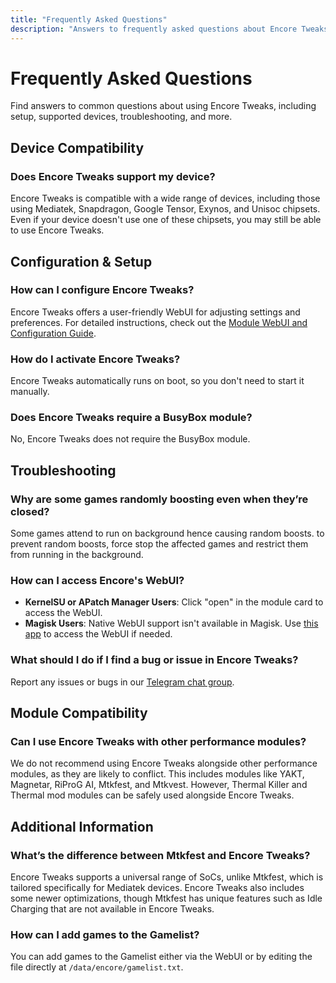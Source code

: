 ```yaml
---
title: "Frequently Asked Questions"
description: "Answers to frequently asked questions about Encore Tweaks, covering device compatibility, configuration, activation, and troubleshooting."
---
```


# Frequently Asked Questions 

Find answers to common questions about using Encore Tweaks, including setup, supported devices, troubleshooting, and more.

## Device Compatibility

### Does Encore Tweaks support my device?
Encore Tweaks is compatible with a wide range of devices, including those using Mediatek, Snapdragon, Google Tensor, Exynos, and Unisoc chipsets. Even if your device doesn't use one of these chipsets, you may still be able to use Encore Tweaks.

## Configuration & Setup

### How can I configure Encore Tweaks?
Encore Tweaks offers a user-friendly WebUI for adjusting settings and preferences. For detailed instructions, check out the [Module WebUI and Configuration Guide](/guide/webui-and-configuration).

### How do I activate Encore Tweaks?
Encore Tweaks automatically runs on boot, so you don't need to start it manually.

### Does Encore Tweaks require a BusyBox module?
No, Encore Tweaks does not require the BusyBox module.

## Troubleshooting

### Why are some games randomly boosting even when they’re closed?
Some games attend to run on background hence causing random boosts. to prevent random boosts, force stop the affected games and restrict them from running in the background.

### How can I access Encore's WebUI?
- **KernelSU or APatch Manager Users**: Click "open" in the module card to access the WebUI.
- **Magisk Users**: Native WebUI support isn't available in Magisk. Use [this app](https://t.me/rem01schannel/636) to access the WebUI if needed.

### What should I do if I find a bug or issue in Encore Tweaks?
Report any issues or bugs in our [Telegram chat group](https://t.me/rem01shideout).

## Module Compatibility

### Can I use Encore Tweaks with other performance modules?
We do not recommend using Encore Tweaks alongside other performance modules, as they are likely to conflict. This includes modules like YAKT, Magnetar, RiProG AI, Mtkfest, and Mtkvest. However, Thermal Killer and Thermal mod modules can be safely used alongside Encore Tweaks.

## Additional Information

### What’s the difference between Mtkfest and Encore Tweaks?
Encore Tweaks supports a universal range of SoCs, unlike Mtkfest, which is tailored specifically for Mediatek devices. Encore Tweaks also includes some newer optimizations, though Mtkfest has unique features such as Idle Charging that are not available in Encore Tweaks.

### How can I add games to the Gamelist?
You can add games to the Gamelist either via the WebUI or by editing the file directly at <code>/data/encore/gamelist.txt</code>.
